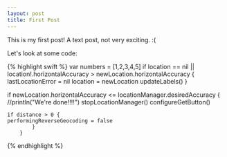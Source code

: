 ```yaml
---
layout: post
title: First Post
---
```


This is my first post! A text post, not very exciting. :(

Let's look at some code: 

{% highlight swift %}
var numbers = [1,2,3,4,5]
if location == nil || location!.horizontalAccuracy > newLocation.horizontalAccuracy {
            lastLocationError = nil
            location = newLocation
            updateLabels()
        }
        
if newLocation.horizontalAccuracy <= locationManager.desiredAccuracy {
            //println("We're done!!!!")
            stopLocationManager()
            configureGetButton()
            
	if distance > 0 {
	performingReverseGeocoding = false
            }
        }
{% endhighlight %}